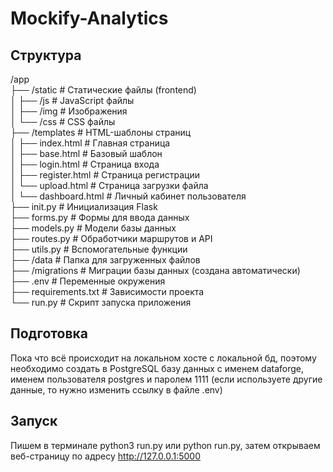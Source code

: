 # Mockify-Analytics

## Структура
/app<br />
├── /static                # Статические файлы (frontend)<br />
│   ├── /js                # JavaScript файлы<br />
│   ├── /img               # Изображения<br />
│   └── /css               # CSS файлы<br />
├── /templates             # HTML-шаблоны страниц<br />
│   ├── index.html         # Главная страница<br />
│   ├── base.html          # Базовый шаблон<br />
│   ├── login.html         # Страница входа<br />
│   ├── register.html      # Страница регистрации<br />
│   └── upload.html        # Страница загрузки файла<br />
│   └── dashboard.html     # Личный кабинет пользователя<br />
├── init.py                # Инициализация Flask<br />
├── forms.py               # Формы для ввода данных<br />
├── models.py              # Модели базы данных<br />
├── routes.py              # Обработчики маршрутов и API<br />
├── utils.py               # Вспомогательные функции<br />
├── /data                  # Папка для загруженных файлов<br />
├── /migrations            # Миграции базы данных (создана автоматически)<br />
├── .env                   # Переменные окружения<br />
├── requirements.txt      # Зависимости проекта<br />
└── run.py                # Скрипт запуска приложения<br />

## Подготовка
 Пока что всё происходит на локальном хосте c локальной бд, поэтому необходимо создать в PostgreSQL базу данных с именем dataforge, именем пользователя postgres и паролем 1111 (если используете другие данные, то нужно изменить ссылку в файле .env)

 ## Запуск
 Пишем в терминале python3 run.py или python run.py, затем открываем веб-страницу по адресу http://127.0.0.1:5000